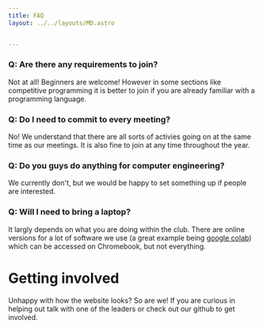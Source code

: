 ```yaml
---
title: FAQ
layout: ../../layouts/MD.astro


---
```




### Q: Are there any requirements to join?

Not at all! Beginners are welcome! However in some sections like competitive programming it is better to join if you are already familiar with a programming language.

### Q: Do I need to commit to every meeting?

No! We understand that there are all sorts of activies going on at the same time as our meetings. It is also fine to join at any time throughout the year.

### Q: Do you guys do anything for computer engineering?

We currently don't, but we would be happy to set something up if people are interested.

### Q: Will I need to bring a laptop?

It largly depends on what you are doing within the club. There are online versions for a lot of software we use (a great example being [google colab](https://colab.google/)) which can be accessed on Chromebook, but not everything.

# Getting involved

Unhappy with how the website looks? So are we! If you are curious in helping out talk with one of the leaders or check out our github to get involved.